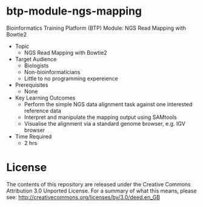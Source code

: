 # btp-module-ngs-mapping
Bioinformatics Training Platform (BTP) Module: NGS Read Mapping with Bowtie2

  * Topic
    * NGS Read Mapping with Bowtie2
  * Target Audience
    * Biologists
	* Non-bioinformaticians
	* Little to no programming expereience
  * Prerequisites
    * None
  * Key Learning Outcomes
    * Perform the simple NGS data alignment task against one interested reference data
    * Interpret and manipulate the mapping output using SAMtools
    * Visualise the alignment via a standard genome browser, e.g. IGV browser
  * Time Required
    * 2 hrs

License
=======
The contents of this repository are released under the Creative Commons
Attribution 3.0 Unported License. For a summary of what this means,
please see:
http://creativecommons.org/licenses/by/3.0/deed.en_GB
